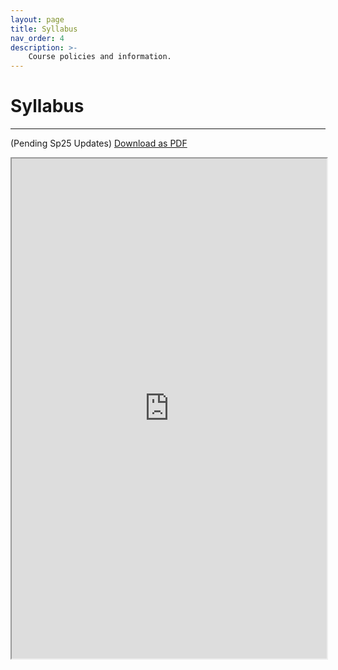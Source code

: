 ```yaml
---
layout: page
title: Syllabus
nav_order: 4
description: >-
    Course policies and information.
---
```


# Syllabus

<hr>

(Pending Sp25 Updates)
<a href="https://ph142-ucb.github.io/sp25/src/PH142_syllabus_sp25.pdf">Download as PDF</a>

<iframe src="https://ph142-ucb.github.io/sp25/src/PH142_syllabus_sp25.pdf" width="100%" height="800"></iframe>